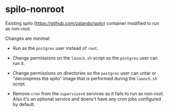 # spilo-nonroot
Existing spilo (https://github.com/zalando/spilo) container modified to run as non-root.

Changes are minimal:

* Run as the `postgres` user instead of `root`.

* Change permissions on the `launch.sh` script so the `postgres` user can run it.

* Change permissions on directories so the `postgres` user can untar or "decompress the spilo" image that is performed during the `launch.sh` script.

* Remove `cron` from the `supervisord` services as it fails to run as non-root. Also it's an optional service and doens't have any cron jobs configured by default.